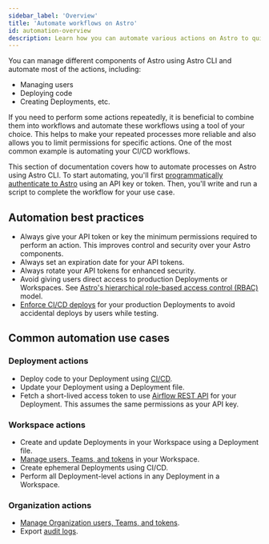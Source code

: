 ```yaml
---
sidebar_label: 'Overview'
title: 'Automate workflows on Astro'
id: automation-overview
description: Learn how you can automate various actions on Astro to quickly build and manage your data ecosystem. 
---
```


You can manage different components of Astro using Astro CLI and automate most of the actions, including: 

- Managing users
- Deploying code
- Creating Deployments, etc.

If you need to perform some actions repeatedly, it is beneficial to combine them into workflows and automate these workflows using a tool of your choice. This helps to make your repeated processes more reliable and also allows you to limit permissions for specific actions. One of the most common example is automating your CI/CD workflows.

This section of documentation covers how to automate processes on Astro using Astro CLI. To start automating, you'll first [programmatically authenticate to Astro](automation-authentication.md) using an API key or token. Then, you'll write and run a script to complete the workflow for your use case.


## Automation best practices

- Always give your API token or key the minimum permissions required to perform an action. This improves control and security over your Astro components.
- Always set an expiration date for your API tokens.
- Always rotate your API tokens for enhanced security.
- Avoid giving users direct access to production Deployments or Workspaces. See [Astro's hierarchical role-based access control (RBAC)](astro-architecture.md#access-control-architecture) model.
- [Enforce CI/CD deploys](configure-deployment-resources.md#enforce-cicd-deploys) for your production Deployments to avoid accidental deploys by users while testing.

## Common automation use cases

### Deployment actions

- Deploy code to your Deployment using [CI/CD](set-up-ci-cd.md).
- Update your Deployment using a Deployment file.  
- Fetch a short-lived access token to use [Airflow REST API](airflow-api.md) for your Deployment. This assumes the same permissions as your API key.

### Workspace actions

- Create and update Deployments in your Workspace using a Deployment file. 
- [Manage users, Teams, and tokens](cli/astro-workspace-team.md) in your Workspace.
- Create ephemeral Deployments using CI/CD. 
- Perform all Deployment-level actions in any Deployment in a Workspace. 

### Organization actions

- [Manage Organization users, Teams, and tokens](cli/astro-organization-list.md).
- Export [audit logs](audit-logs.md#export-audit-logs). 

